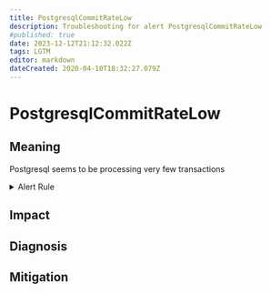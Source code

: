 ```yaml
---
title: PostgresqlCommitRateLow
description: Troubleshooting for alert PostgresqlCommitRateLow
#published: true
date: 2023-12-12T21:12:32.022Z
tags: LGTM
editor: markdown
dateCreated: 2020-04-10T18:32:27.079Z
---
```


# PostgresqlCommitRateLow

## Meaning
[//]: # "Short paragraph that explains what the alert means"
Postgresql seems to be processing very few transactions

<details>
  <summary>Alert Rule</summary>

  ```yaml
alert: PostgresqlCommitRateLow
expr: rate(pg_stat_database_xact_commit[1m]) < 10
for: 2m
labels:
    severity: critical
annotations:
    summary: Postgresql commit rate low (instance {{ $labels.instance }})
    description: |-
        Postgresql seems to be processing very few transactions
          VALUE = {{ $value }}
          LABELS = {{ $labels }}
    runbook: http://wiki.ringsq.io/runbook/PostgresqlCommitRateLow

  ```
</details>


## Impact
[//]: # "What could / will happen if the alert is not addressed"



## Diagnosis
[//]: # "Steps to take to identify the cause of the problem"



## Mitigation
[//]: # "The steps necessary to resolve the alert"
